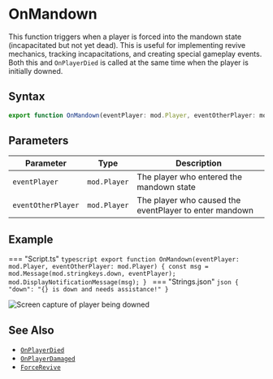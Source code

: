 # OnMandown

This function triggers when a player is forced into the mandown state (incapacitated but not yet dead). This is useful for implementing revive mechanics, tracking incapacitations, and creating special gameplay events. Both this and `OnPlayerDied` is called at the same time when the player is initially downed.

## Syntax

```typescript
export function OnMandown(eventPlayer: mod.Player, eventOtherPlayer: mod.Player): void;
```

## Parameters

| Parameter          | Type         | Description                                            |
| ------------------ | ------------ | ------------------------------------------------------ |
| `eventPlayer`      | `mod.Player` | The player who entered the mandown state               |
| `eventOtherPlayer` | `mod.Player` | The player who caused the eventPlayer to enter mandown |

## Example

=== "Script.ts"
    ```typescript
    export function OnMandown(eventPlayer: mod.Player, eventOtherPlayer: mod.Player) {
        const msg = mod.Message(mod.stringkeys.down, eventPlayer);
        mod.DisplayNotificationMessage(msg);
    }
    ```
=== "Strings.json"
    ```json
    {
      "down": "{} is down and needs assistance!"
    }
    ```

![Screen capture of player being downed](../../img/OnMandown_example.gif)

## See Also

- [`OnPlayerDied`](./OnPlayerDied.md)
- [`OnPlayerDamaged`](./OnPlayerDamaged.md)
- [`ForceRevive`](../functions/ForceRevive.md)
